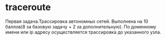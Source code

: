 # traceroute
Первая задача.Трассировка автономных сетей. Выполнена на 10 баллов(8 за базовую задачу + 2 за дополнительную). По доменному имени или ip адресу осуществляется трассировка до указанного узла.

